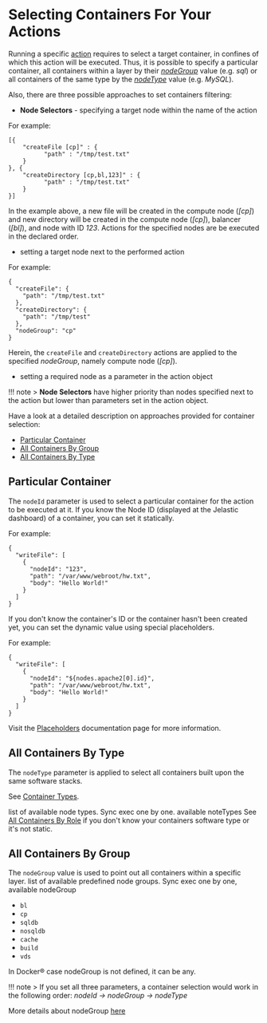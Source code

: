 # Selecting Containers For Your Actions

Running a specific [action](/reference/actions/) requires to select a target container, in confines of which this action will be executed. Thus, it is possible to specify a particular container, all containers within a layer by their [*nodeGroup*](/reference/container-types/#containers-by-groups-nodegroup) value (e.g. *sql*) or all containers of the same type by the [*nodeType*](/reference/container-types/#containers-by-types-nodetype) value (e.g. *MySQL*).  

Also, there are three possible approaches to set containers filtering:

* **Node Selectors** - specifying a target node within the name of the action 

For example:
```
[{
    "createFile [cp]" : {
          "path" : "/tmp/test.txt"
    }
}, {
    "createDirectory [cp,bl,123]" : {
          "path" : "/tmp/test.txt"
    }
}]
```
In the example above, a new file will be created in the compute node (*[cp]*) and new directory will be created in the compute node (*[cp]*), balancer (*[bl]*), and node with ID *123*. Actions for the specified nodes are be executed in the declared order.     

* setting a target node next to the performed action   

For example:     
```
{
  "createFile": {
    "path": "/tmp/test.txt"
  },
  "createDirectory": {
    "path": "/tmp/test"
  },
  "nodeGroup": "cp"
}
``` 
Herein, the `createFile` and `createDirectory` actions are applied to the specified *nodeGroup*, namely compute node (*[cp]*).     
 
* setting a required node as a parameter in the action object

!!! note 
    > **Node Selectors** have higher priority than nodes specified next to the action but lower than parameters set in the action object.   

Have a look at a detailed description on approaches provided for container selection:
- [Particular Container](#particular-container)
- [All Containers By Group](#all-containers-by-group) 
- [All Containers By Type](#all-containers-by-type)

## Particular Container   
The `nodeId` parameter is used to select a particular container for the action to be executed at it. If you know the Node ID (displayed at the Jelastic dashboard) of a container, you can set it statically.
 
For example:   

```
{
  "writeFile": [
    {
      "nodeId": "123",
      "path": "/var/www/webroot/hw.txt",
      "body": "Hello World!"      
    }
  ]
}
```

If you don't know the container's ID or the container hasn't been created yet, you can set the dynamic value using special placeholders.   

For example:  

```
{
  "writeFile": [
    {
      "nodeId": "${nodes.apache2[0].id}",
      "path": "/var/www/webroot/hw.txt",
      "body": "Hello World!"
    }
  ]
}
```

Visit the [Placeholders](/reference/placeholders/) documentation page for more information.    

## All Containers By Type
The `nodeType` parameter is applied to select all containers built upon the same software stacks.       

See [Container Types](/reference/container-types/).      	

list of available node types. Sync exec one by one.
available noteTypes
See [All Containers By Role](#all-containers-by-group) if you don't know your containers software type or it's not static.  

## All Containers By Group
 
The `nodeGroup` value is used to point out all containers within a specific layer. list of available predefined node groups. Sync exec one by one,
available nodeGroup

- `bl`
- `cp`
- `sqldb`
- `nosqldb`
- `cache`
- `build`
- `vds`

In Docker® case nodeGroup is not defined, it can be any.

!!! note
    > If you set all three parameters, a container selection would work in the following order: _nodeId -> nodeGroup -> nodeType_
    
More details about nodeGroup [here](/reference/container-types/#containers-by-group)